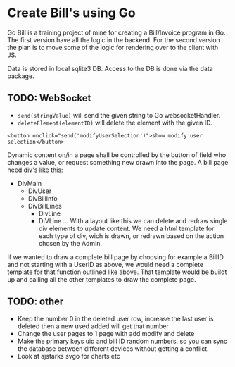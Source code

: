 # Create Bill's using Go

Go Bill is a training project of mine for creating a Bill/Invoice program in Go.
The first version have all the logic in the backend.
For the second version the plan is to move some of the logic for rendering over to the client with JS.

Data is stored in local sqlite3 DB.
Access to the DB is done via the data package.

## TODO: WebSocket

* `send(stringValue)` will send the given string to Go websocketHandler.
* `deleteElement(elementID)` will delete the element with the given ID.

`<button onclick="send('modifyUserSelection')">show modify user selection</button>`

Dynamic content on/in a page shall be controlled by the button of field who changes a value,
or request something new drawn into the page.
A bill page need div's like this:

* DivMain
  * DivUser
  * DivBillInfo
  * DivBillLines
    * DivLine
    * DIVLine
            ...
With a layout like this we can delete and redraw single div elements to update content.
We need a html template for each type of div, wich is drawn, or redrawn based on the
action chosen by the Admin.

If we wanted to draw a complete bill page by choosing for example a BillID and not starting with a UserID
as above, we would need a complete template for that function outlined like above. That template would
be buildt up and calling all the other templates to draw the complete page.

## TODO: other

* Keep the number 0 in the deleted user row, increase the last user is deleted then a new used added will get that number
* Change the user pages to 1 page with add modify and delete
* Make the primary keys uid and bill ID random numbers, so you can sync the database between different devices without getting a conflict.
* Look at ajstarks svgo for charts etc
